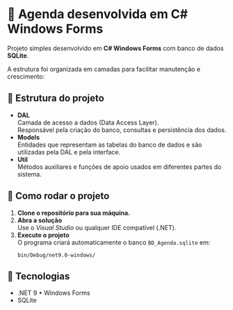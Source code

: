<h1>📒 Agenda desenvolvida em C# Windows Forms</h1>

<p>Projeto simples desenvolvido em <strong>C# Windows Forms</strong> com banco de dados <strong>SQLite</strong>.</p>
<p>A estrutura foi organizada em camadas para facilitar manutenção e crescimento:</p>

<h2>📂 Estrutura do projeto</h2>

<ul>
  <li>
    <strong>DAL</strong><br>
    Camada de acesso a dados (Data Access Layer).<br>
    Responsável pela criação do banco, consultas e persistência dos dados.
  </li>
  <li>
    <strong>Models</strong><br>
    Entidades que representam as tabelas do banco de dados e são utilizadas pela DAL e pela interface.
  </li>
  <li>
    <strong>Util</strong><br>
    Métodos auxiliares e funções de apoio usados em diferentes partes do sistema.
  </li>
</ul>

<h2>🚀 Como rodar o projeto</h2>

<ol>
  <li>
    <strong>Clone o repositório para sua máquina.</strong>
  </li>
  <li>
    <strong>Abra a solução</strong><br>
    Use o <em>Visual Studio</em> ou qualquer IDE compatível (.NET).
  </li>
  <li>
    <strong>Execute o projeto</strong><br>
    O programa criará automaticamente o banco <code>BD_Agenda.sqlite</code> em:
    <pre><code>bin/Debug/net9.0-windows/</code></pre>
  </li>
</ol>

<h2>🧱 Tecnologias</h2>
<ul>
  <li>.NET 9 • Windows Forms</li>
  <li>SQLite</li>
</ul>
